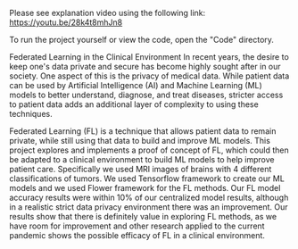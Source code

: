 Please see explanation video using the following link:
https://youtu.be/28k4t8mhJn8

To run the project yourself or view the code, open the "Code" directory.

Federated Learning in the Clinical Environment
In recent years, the desire to keep one's data private and secure has become highly sought after in our society. One aspect of this is the privacy of medical data. While patient data can be used by Artificial Intelligence (AI) and Machine Learning (ML) models to better understand, diagnose, and treat diseases, stricter access to patient data adds an additional layer of complexity to using these techniques.

Federated Learning (FL) is a technique that allows patient data to remain private, while still using that data to build and improve ML models. This project explores and implements a proof of concept of FL, which could then be adapted to a clinical environment to build ML models to help improve patient care. Specifically we used MRI images of brains with 4 different classifications of tumors. We used Tensorflow framework to create our ML models and we used Flower framework for the FL methods. Our FL model accuracy results were within 10% of our centralized model results, although in a realistic strict data privacy environment there was an improvement. Our results show that there is definitely value in exploring FL methods, as we have room for improvement and other research applied to the current pandemic shows the possible efficacy of FL in a clinical environment.
